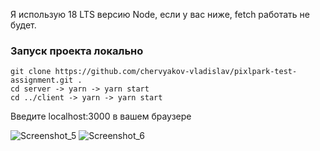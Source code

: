 Я использую 18 LTS версию Node, если у вас ниже, fetch работать не будет.

### Запуск проекта локально
```
git clone https://github.com/chervyakov-vladislav/pixlpark-test-assignment.git .
cd server -> yarn -> yarn start
cd ../client -> yarn -> yarn start
```

Введите localhost:3000 в вашем браузере

![Screenshot_5](https://github.com/chervyakov-vladislav/pixlpark-test-assignment/assets/54227697/f5356c71-3490-4e63-81ec-3906ab826830)
![Screenshot_6](https://github.com/chervyakov-vladislav/pixlpark-test-assignment/assets/54227697/4b355b58-3ee2-45a3-8f96-b939edc0490e)
